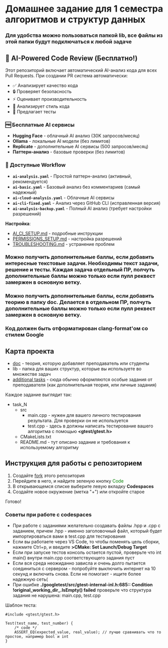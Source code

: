 # Домашнее задание для 1 семестра алгоритмов и структур данных

### Для удобства можно пользоваться папкой lib, все файлы из этой папки будут подключаться к любой задаче

## 🤖 AI-Powered Code Review (Бесплатно!)

Этот репозиторий включает автоматический AI-анализ кода для всех Pull Requests. При создании PR система автоматически:

- ✅ Анализирует качество кода
- 🔒 Проверяет безопасность
- ⚡ Оценивает производительность
- 🎨 Анализирует стиль кода
- 🧪 Предлагает тесты

### 🆓 Бесплатные AI сервисы
- **Hugging Face** - облачный AI анализ (30K запросов/месяц)
- **Ollama** - локальные AI модели (без лимитов)
- **Replicate** - дополнительные AI сервисы (500 запросов/месяц)
- **Паттерн-анализ** - базовые проверки (без лимитов)

### 🔧 Доступные Workflow
- **`ai-analysis.yaml`** - Простой паттерн-анализ (активный, рекомендуется)
- **`ai-basic.yaml`** - Базовый анализ без комментариев (самый надежный)
- **`ai-cloud-analysis.yaml`** - Облачные AI сервисы
- **`ai-cli-fixed.yaml`** - Анализ через GitHub CLI (исправленная версия)
- **`ai-analysis-backup.yaml`** - Полный AI анализ (требует настройки разрешений)

**Настройка**:
- [AI_CI_SETUP.md](AI_CI_SETUP.md) - подробные инструкции
- [PERMISSIONS_SETUP.md](PERMISSIONS_SETUP.md) - настройка разрешений
- [TROUBLESHOOTING.md](TROUBLESHOOTING.md) - устранение проблем

### Можно получить дополнительные баллы, если добавить интересные текстовые задачи. Необходимы текст задачи, решение и тесты. Каждая задача отдельный ПР, полчуть дополнительные баллы можно только если пулл реквест замержен в основную ветку.

### Можно получить дополнительные баллы, если добавить теорию в папку doc. Делается в отдельном ПР, полчуть дополнительные баллы можно только если пулл реквест замержен в основную ветку.

### Код должен быть отформатирован clang-format'ом со стилем Google


## Карта проекта

* [doc](https://github.com/AlgorithmsDafeMipt2024/autumn_homework/tree/main/doc) - теория, которую добавляет преподаватель или студенты
* lib - папка для ваших структур, которые вы используете во множестве задач
* [additional tasks](https://github.com/AlgorithmsDafeMipt2024/autumn_homework/tree/main/additional_tasks) - сюда обычно оформляются особые задания от преподавателя (как дополнительная теория, или личные задания)


Каждое задание выглядит так:

* task_N
  * src
    * main.cpp  -  нужен для вашего личного тестирования результата. Для проверки он не используется
    * test.cpp  -  здесь в должны написать тестирование вашего алгоритма с помощью **<gtest/gtest.h>**
  * CMakeLists.txt
  * README.md  -  тут описано задание и требования к используемому алгоритму


## Инструкция для работы с репозиторием

1. Создайте [fork](https://github.com/AlgorithmsDafeMipt2024/autumn_homework/fork) этого репозитория
2. Перейдите в него, и найдите зеленую кнопку <span style="color:green"> Code
3. В открывающемся списке выберите левую вкладку **Codespaces**
4. Создайте новое окружение (метка "+") или откройте старое

Готово!

### Советы при работе с codespaces

* При работе с заданиями желательно создавать файлы .hpp и .cpp с заданием, причем .hpp - именно заголовочный файл, который будет импортироваться вами в test.cpp для тестирования
* Если вы работаете через VS Code, то чтобы поменять цель сборки, нажмите Ctrl+p, и введите  **>CMake: Set Launch/Debug Target**
* Если при запуске тестов консоль остается пустой, проверьте что int main() внутри main.cpp соответствующего задания пуст
* Если вся среда неожиданно зависла и очень долго пытается соединиться с сервером - попробуйте выключить интернет на 10 секунд и включить снова. Если не помогает - ищите более надежную сеть(
* При ошибке **./googletest/src/gtest-internal-inl.h:685:: Condition !original_working_dir_.IsEmpty() failed** проверьте что структура задания не нарушена: main.cpp, test.cpp

Шаблон теста:

```
#include <gtest/gtest.h>

Test(test_name, test_number) {
    /* code */
    ASSERT_EQ(expected_value, real_value); // лучше сравнивать что то простое, например bool и int
}
```
